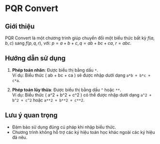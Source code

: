 # PQR Convert

## Giới thiệu
PQR Convert là một chương trình giúp chuyển đổi một biểu thức bất kỳ $f(a, b, c)$ sang $f(p, q, r),$ với: $p = a + b + c, \, q = ab + bc + ca, \ r = abc.$

## Hướng dẫn sử dụng
1. **Phép toán nhân**: Được biểu thị bằng dấu `*`.  
   Ví dụ: Biểu thức \( ab + bc + ca \) sẽ được nhập dưới dạng `a*b + b*c + c*a`.

2. **Phép toán lũy thừa**: Được biểu thị bằng dấu `^` hoặc `**`.  
   Ví dụ: Biểu thức \( a^2 + b^2 + c^2 \) có thể được nhập dưới dạng `a^2 + b^2 + c^2` hoặc `a**2 + b**2 + c**2`.

## Lưu ý quan trọng
- Đảm bảo sử dụng đúng cú pháp khi nhập biểu thức.
- Chương trình không hỗ trợ các ký hiệu toán học khác ngoài các ký hiệu đã nêu.
